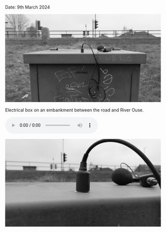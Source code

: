 Date: 9th March 2024

![20240309_clifton_sands_electrical_box_york1](../images/20240309_clifton_sands_electrical_box_york1.jpg)

Electrical box on an embankment between the road and River Ouse.

![20240309_clifton_sands_electrical_box_york](../audio/20240309_clifton_sands_electrical_box_york.mp3)

![20240309_clifton_sands_electrical_box_york2](../images/20240309_clifton_sands_electrical_box_york2.jpg)